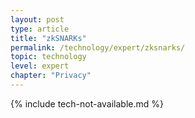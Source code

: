 ```yaml
---
layout: post
type: article
title: "zkSNARKs"
permalink: /technology/expert/zksnarks/
topic: technology
level: expert
chapter: "Privacy"
---
```


{% include tech-not-available.md %}
